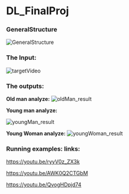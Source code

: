 # DL_FinalProj


### GeneralStructure
![GeneralStructure](https://user-images.githubusercontent.com/75484097/179541660-dcc31f22-92ae-49cf-a089-924694404c3d.png)

### The Input:
![targetVideo](https://user-images.githubusercontent.com/75484097/179542448-33525835-66ea-413f-8960-7e9324479835.gif)

### The outputs:

**Old man analyze:**
![oldMan_result](https://user-images.githubusercontent.com/75484097/179543586-e18b4d81-922a-4d16-b134-9fa173209bdf.png)

**Young man analyze:**

![youngMan_result](https://user-images.githubusercontent.com/75484097/179543595-59fa1f44-2be6-485b-bfcd-521bf5ae0b13.png)

**Young Woman analyze:**
![youngWoman_result](https://user-images.githubusercontent.com/75484097/179543603-b4ecdaa4-a5a2-4950-8668-44a77b5f2f29.png)


### Running examples: links:

https://youtu.be/ryyV0z_ZX3k

https://youtu.be/AWK0Q2CTGbM

https://youtu.be/QvogHDpjd74
